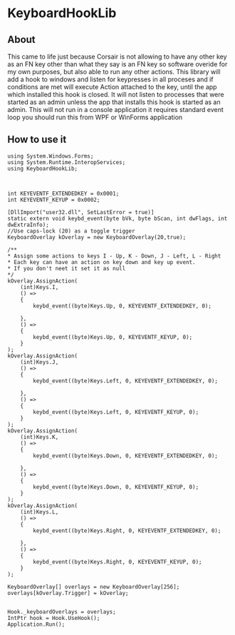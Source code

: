 # KeyboardHookLib

## About

This came to life just because Corsair is not allowing to have any other key as an FN key other than what they say is an FN key so software overide for my own purposes, but also able to run any other actions.
This library will add a hook to windows and listen for keypresses in all proceses and if conditions are met will execute Action attached to the key, until the app which installed this hook is closed.
It will not listen to processes that were started as an admin unless the app that installs this hook is started as an admin.
This will not run in a console application it requires standard event loop you should run this from WPF or WinForms application

## How to use it

```
using System.Windows.Forms;
using System.Runtime.InteropServices;
using KeyboardHookLib;



int KEYEVENTF_EXTENDEDKEY = 0x0001;
int KEYEVENTF_KEYUP = 0x0002;

[DllImport("user32.dll", SetLastError = true)]
static extern void keybd_event(byte bVk, byte bScan, int dwFlags, int dwExtraInfo);
//Use caps-lock (20) as a toggle trigger
KeyboardOverlay kOverlay = new KeyboardOverlay(20,true);

/**
* Assign some actions to keys I - Up, K - Down, J - Left, L - Right
* Each key can have an action on key down and key up event.
* If you don't neet it set it as null
*/
kOverlay.AssignAction(
    (int)Keys.I,
    () =>
    {
        keybd_event((byte)Keys.Up, 0, KEYEVENTF_EXTENDEDKEY, 0);

    },
    () =>
    {
        keybd_event((byte)Keys.Up, 0, KEYEVENTF_KEYUP, 0);
    }
);
kOverlay.AssignAction(
    (int)Keys.J,
    () =>
    {
        keybd_event((byte)Keys.Left, 0, KEYEVENTF_EXTENDEDKEY, 0);

    },
    () =>
    {
        keybd_event((byte)Keys.Left, 0, KEYEVENTF_KEYUP, 0);
    }
);
kOverlay.AssignAction(
    (int)Keys.K,
    () =>
    {
        keybd_event((byte)Keys.Down, 0, KEYEVENTF_EXTENDEDKEY, 0);

    },
    () =>
    {
        keybd_event((byte)Keys.Down, 0, KEYEVENTF_KEYUP, 0);
    }
);
kOverlay.AssignAction(
    (int)Keys.L,
    () =>
    {
        keybd_event((byte)Keys.Right, 0, KEYEVENTF_EXTENDEDKEY, 0);

    },
    () =>
    {
        keybd_event((byte)Keys.Right, 0, KEYEVENTF_KEYUP, 0);
    }
);

KeyboardOverlay[] overlays = new KeyboardOverlay[256];
overlays[kOverlay.Trigger] = kOverlay;


Hook._keyboardOverlays = overlays;
IntPtr hook = Hook.UseHook();
Application.Run();
```

